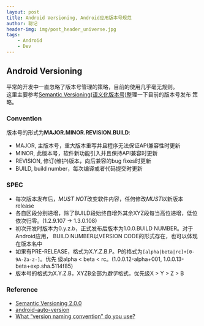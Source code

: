 ```yaml
---
layout: post
title: Android Versioning, Android应用版本号规范
author: 聪记
header-img: img/post_header_universe.jpg
tags: 
    - Android
    - Dev
---
```


## Android Versioning

平常的开发中一直忽略了版本号管理的策略，目前的使用几乎毫无规则。  
这里主要参考[Semantic Versioning(语义化版本号)](http://semver.org/)整理一下目前的版本号发布
策略。

### Convention

版本号的形式为**MAJOR.MINOR.REVISION.BUILD**:  

* MAJOR, 主版本号，重大版本重写并且程序无法保证API兼容性时更新
* MINOR, 此版本号，软件新功能引入并且保持API兼容时更新
* REVISION, 修订(维护)版本，向后兼容的bug fixes时更新
* BUILD, build number，每次编译或者代码提交时更新

### SPEC

* 每次版本发布后，*MUST NOT*改变软件内容，任何修改*MUST*以新版本release
* 各自区段分别递增，除了BUILD段始终自增外其余XYZ段每当高位递增，低位依次归零。(1.2.9.107 -> 1.3.0.108)
* 初次开发时版本为0.y.z.b，正式发布后版本为1.0.0.BUILD NUMBER。对于Android应用，
BUILD NUMBER以VERSION CODE的形式存在，也可以体现在版本名中
* 如果有PRE-RELEASE，格式为X.Y.Z.B.P。P的格式为`[alpha|beta|rc]+[0-9A-Za-z-]`。优先
级alpha < beta < rc。(1.0.0.12-alpha+001, 1.0.0.13-beta+exp.sha.5114f85)
* 版本号的格式为X.Y.Z.B，XYZB全部为*数字*格式，优先级X > Y > Z > B

### Reference

* [Semantic Versioning 2.0.0](http://semver.org/)
* [android-auto-version](http://www.race604.com/android-auto-version/)
* [What “version naming convention” do you use?](http://programmers.stackexchange.com/questions/3199/what-version-naming-convention-do-you-use)

